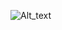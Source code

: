 
![Alt_text](https://github.com/hampadco/SmartYbus-v3/blob/master/screencapture-localhost-5297-2023-09-02-20_13_15.png)
